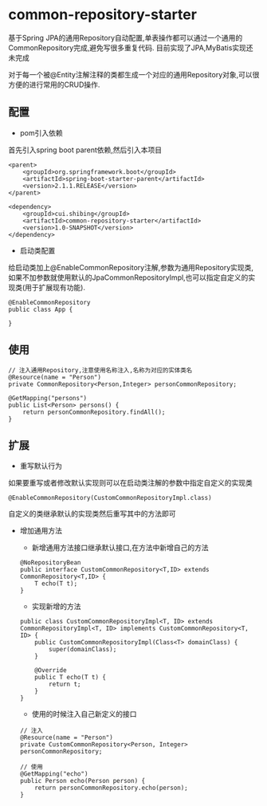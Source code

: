# common-repository-starter
基于Spring JPA的通用Repository自动配置,单表操作都可以通过一个通用的CommonRepository完成,避免写很多重复代码.
目前实现了JPA,MyBatis实现还未完成

对于每一个被@Entity注解注释的类都生成一个对应的通用Repository对象,可以很方便的进行常用的CRUD操作.
## 配置
+ pom引入依赖

首先引入spring boot parent依赖,然后引入本项目
````
<parent>
    <groupId>org.springframework.boot</groupId>
    <artifactId>spring-boot-starter-parent</artifactId>
    <version>2.1.1.RELEASE</version>
</parent>

<dependency>
    <groupId>cui.shibing</groupId>
    <artifactId>common-repository-starter</artifactId>
    <version>1.0-SNAPSHOT</version>
</dependency>
````
+ 启动类配置

给启动类加上@EnableCommonRepository注解,参数为通用Repository实现类,如果不加参数就使用默认的JpaCommonRepositoryImpl,也可以指定自定义的实现类(用于扩展现有功能).
````
@EnableCommonRepository
public class App {
    
}
````
## 使用
````
// 注入通用Repository,注意使用名称注入,名称为对应的实体类名
@Resource(name = "Person")
private CommonRepository<Person,Integer> personCommonRepository;

@GetMapping("persons")
public List<Person> persons() {
    return personCommonRepository.findAll();
}
````
## 扩展
+ 重写默认行为

如果要重写或者修改默认实现则可以在启动类注解的参数中指定自定义的实现类
````
@EnableCommonRepository(CustomCommonRepositoryImpl.class)
````
自定义的类继承默认的实现类然后重写其中的方法即可
+ 增加通用方法

    + 新增通用方法接口继承默认接口,在方法中新增自己的方法
    ````
    @NoRepositoryBean
    public interface CustomCommonRepository<T,ID> extends CommonRepository<T,ID> {
        T echo(T t);
    }
    ````
    + 实现新增的方法
    ````
    public class CustomCommonRepositoryImpl<T, ID> extends CommonRepositoryImpl<T, ID> implements CustomCommonRepository<T, ID> {
        public CustomCommonRepositoryImpl(Class<T> domainClass) {
            super(domainClass);
        }
    
        @Override
        public T echo(T t) {
            return t;
        }
    }
    ````
    + 使用的时候注入自己新定义的接口
    ````
    // 注入
    @Resource(name = "Person")
    private CustomCommonRepository<Person, Integer> personCommonRepository;
    
    // 使用
    @GetMapping("echo")
    public Person echo(Person person) {
        return personCommonRepository.echo(person);
    }
    ````